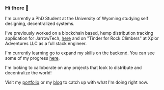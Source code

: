 ### Hi there 👋

<!--
**andey-robins/andey-robins** is a ✨ _special_ ✨ repository because its `README.md` (this file) appears on your GitHub profile.

Here are some ideas to get you started:

- 🔭 I’m currently working on ...
- 🌱 I’m currently learning ...
- 👯 I’m looking to collaborate on ...
- 🤔 I’m looking for help with ...
- 💬 Ask me about ...
- 📫 How to reach me: ...
- 😄 Pronouns: ...
- ⚡ Fun fact: ...
-->

I'm currently a PhD Student at the University of Wyoming studying self designing, decentralized systems.

I've previously worked on a blockchain based, hemp distribution tracking application for JarrowTech, [here](https://github.com/Jarrow-Tech/JarrowTech) and on "Tinder for Rock Climbers" at Xplor Adventures LLC as a full stack engineer.

I'm currently learning go to expand my skills on the backend. You can see some of my progress [here](https://open.kattis.com/users/andey-robins).

I'm looking to calloborate on any projects that look to distribute and decentralize the world!

Visit my [portfolio](https://portfolio.andeyrobins.org) or my [blog](https://blog.andeyrobins.org) to catch up with what I'm doing right now.
